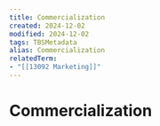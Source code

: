 ```yaml
---
title: Commercialization
created: 2024-12-02
modified: 2024-12-02
tags: TBSMetadata
alias: Commercialization
relatedTerm:
- "[[13092 Marketing]]"
---
```

# Commercialization
